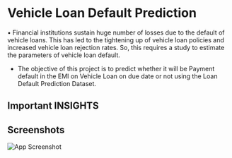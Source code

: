 
# Vehicle Loan Default Prediction

•	Financial institutions sustain huge number of losses due to the default of vehicle loans. This has led to the tightening up of vehicle loan policies and increased vehicle loan rejection rates. So, this requires a study to estimate the parameters of vehicle loan default.
* The objective of this project is to predict whether it will be Payment default in the   EMI on Vehicle Loan on due date or not using the Loan Default Prediction Dataset.



## Important  INSIGHTS


## Screenshots

![App Screenshot](https://github.com/Kadimi619/VEHICLE-LOAN-DEFAULT-PREDICTION/issues/1)


